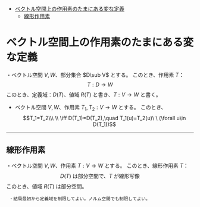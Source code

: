 
- [ベクトル空間上の作用素のたまにある変な定義](#ベクトル空間上の作用素のたまにある変な定義)
  - [線形作用素](#線形作用素)



# ベクトル空間上の作用素のたまにある変な定義

・ベクトル空間 $V,W$、部分集合 $D\sub V$ とする。
このとき、作用素 $T$： $$T:D\to W$$
このとき、定義域：$D(T)$、値域 $R(T)$ と書き、$T:V\to W$ と書く。

- ベクトル空間 $V,W$、作用素 $T_1,T_2:V\to W$ とする。
このとき、
$$T_1=T_2\\\ \\
\iff D(T_1)=D(T_2),\quad T_1(u)=T_2(u)\ \ (\forall u\in D(T_1))$$

---

## 線形作用素

・ベクトル空間 $V,W$、作用素 $T:V\to W$ とする。
このとき、線形作用素 $T$：
$$D(T)\text{ は部分空間で、}T\text{ が線形写像}$$
このとき、値域 $R(T)$ は部分空間。

     ・結局最初から定義域を制限してよい。ノルム空間でも制限してよい。